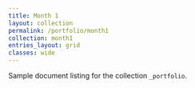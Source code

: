```yaml
---
title: Month 1
layout: collection
permalink: /portfolio/month1
collection: month1
entries_layout: grid
classes: wide
---
```


Sample document listing for the collection `_portfolio`.
